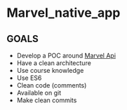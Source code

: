 # Marvel_native_app


## GOALS

- Develop a POC around [Marvel Api](https://developer.marvel.com/)
- Have a clean architecture
- Use course knowledge
- Use ES6
- Clean code (comments)
- Available on git
- Make clean commits
